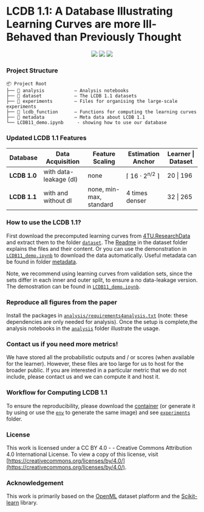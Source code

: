 # LCDB 1.1: A Database Illustrating Learning Curves are more Ill-Behaved than Previously Thought

<p align="center">
  <a href="https://arxiv.org/abs/2505.15657" target="_blank"><img src="https://img.shields.io/badge/arXiv-2505.15657-B31B1B"></a>
  <a href="https://data.4tu.nl/private_datasets/V7dDlGyQJqPc_mXUAJL1MweACKG557GQtOWIVHhYpjU" target="_blank"><img src="https://img.shields.io/badge/4TU.ResearchData-LCDB 1.1-orange"></a>
  <a href="https://neurips.cc/virtual/2025/poster/121511" target="_blank">
    <img src="https://img.shields.io/badge/NeurIPS%20-2025-7A1FA2?logo=neurips&logoColor=white">
  </a>
</p>

### Project Structure
```
📦 Project Root
├── 📂 analysis           — Analysis notebooks
├── 📂 dataset            — The LCDB 1.1 datasets 
├── 📂 experiments        — Files for organising the large-scale experiments
├── 📂 lcdb_function      — Functions for computing the learning curves
├── 📂 metadata           — Meta data about LCDB 1.1
└── LCDB11_demo.ipynb     - showing how to use our database
```

### Updated LCDB 1.1 Features 
| Database   | Data Acquisition             | Feature Scaling | Estimation Anchor               | Learner \| Dataset  |
|------------|--------------------------|-----------------|---------------------------------|----------------------|
| **LCDB 1.0**  | with data-leakage (dl)    | none              | ⌈ 16 ⋅ 2<sup>n/2</sup> ⌉               | 20 \| 196  |
| **LCDB 1.1**  | with and without dl   | none, min-max, standard        | 4 times denser                 | 32 \| 265    |

### How to use the LCDB 1.1? 
First download the precomputed learning curves from [4TU.ResearchData](https://data.4tu.nl/private_datasets/V7dDlGyQJqPc_mXUAJL1MweACKG557GQtOWIVHhYpjU) and extract them to the folder [`dataset`](./dataset/). The [Readme](./dataset/README.md) in the dataset folder explains the files and their content. Or you can use the demonstration in [`LCDB11_demo.ipynb`](./LCDB11_demo.ipynb) to download the data automatically. Useful metadata can be found in folder [metadata](./metadata/). 

Note, we recommend using learning curves from validation sets, since the sets differ in each inner and outer split, to ensure a no data-leakage version. The demostration can be found in [`LCDB11_demo.ipynb`](./LCDB11_demo.ipynb). 

### Reproduce all figures from the paper
Install the packages in [`analysis/requirements4analysis.txt`](./analysis/requirements4analysis.txt) (note: these dependencies are only needed for analysis). Once the setup is complete,the analysis notebooks in the [`analysis`](./analysis/) folder illustrate the usage. 

### Contact us if you need more metrics!
We have stored all the probabilistic outputs and / or scores (when available for the learner). However, these files are too large for us to host for the broader public. If you are interested in a particular metric that we do not include, please contact us and we can compute it and host it. 

### Workflow for Computing LCDB 1.1
To ensure the reproducibility, please download the [container](https://surfdrive.surf.nl/files/index.php/s/TSe0nqWKcT5jPwK) (or generate it by using  or use the [`env`](./experiments/env) to generate the same image) and see [`experiments`](./experiments/) folder. 

### License 
This work is licensed under a CC BY 4.0 - - Creative Commons Attribution 4.0 International License.
To view a copy of this license, visit [https://creativecommons.org/licenses/by/4.0/](https://creativecommons.org/licenses/by/4.0/). 

### Acknowledgement
This work is primarily based on the [OpenML](https://www.openml.org/) dataset platform and the [Scikit-learn](https://scikit-learn.org/stable/) library.




